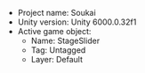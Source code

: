 <!-- UNITY CODE ASSIST INSTRUCTIONS START -->
- Project name: Soukai
- Unity version: Unity 6000.0.32f1
- Active game object:
  - Name: StageSlider
  - Tag: Untagged
  - Layer: Default
<!-- UNITY CODE ASSIST INSTRUCTIONS END -->